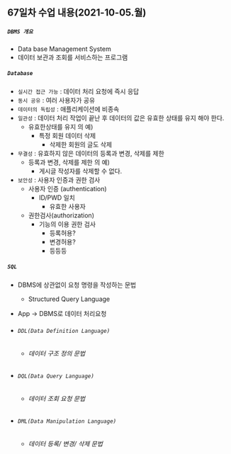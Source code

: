 ## 67일차 수업 내용(2021-10-05.월)

##### ` DBMS 개요 `

-  Data base Management System
  - 데이터 보관과 조회를 서비스하는 프로그램

##### ` Database `

- ` 실시간 접근 가능 ` : 데이터 처리 요청에 즉시 응답
- ` 동시 공유 ` : 여러 사용자가 공유
- ` 데이터의 독립성 ` : 애플리케이션에 비종속
- ` 일관성 ` : 데이터 처리 작업이 끝난 후 데이터의 값은 유효한 상태를 유지 해야 한다.
  - 유효한상태를 유지 의 예) 
    - 특정 회원 데이터 삭제
      - 삭제한 회원의 글도 삭제
- ` 무결성 ` : 유효하지 않은 데이터의 등록과 변경, 삭제를 제한
  - 등록과 변경, 삭제를 제한 의 예)
    - 게시글 작성자를 삭제할 수 없다.
- ` 보안성 `  : 사용자 인증과 권한 검사
  - 사용자 인증 (authentication)
    - ID/PWD 일치
      - 유효한 사용자
  - 권한검사(authorization)
    - 기능의 이용 권한 검사
      - 등록허용?
      - 변경허용?
      - 등등등



##### ` SQL `

- DBMS에 상관없이 요청 명령을 작성하는 문법

  - Structured Query Language

- App  → DBMS로 데이터 처리요청

- ###### ` DDL(Data Definition Language) `

  - ###### 데이터 구조 정의 문법

- ###### ` DQL(Data Query Language) `

  - ###### 데이터 조회 요청 문법

- ###### ` DML(Data Manipulation Language) `

  - ###### 데이터 등록/ 변경/ 삭제 문법